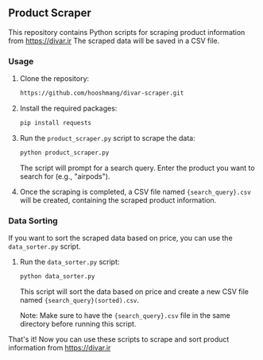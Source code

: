 ## Product Scraper

This repository contains Python scripts for scraping product information from https://divar.ir The scraped data will be saved in a CSV file.

### Usage

1. Clone the repository:

   ```bash
   https://github.com/hooshmang/divar-scraper.git
   ```

2. Install the required packages:

   ```bash
   pip install requests
   ```

3. Run the `product_scraper.py` script to scrape the data:

   ```bash
   python product_scraper.py
   ```

   The script will prompt for a search query. Enter the product you want to search for (e.g., "airpods").

4. Once the scraping is completed, a CSV file named `{search_query}.csv` will be created, containing the scraped product information.

### Data Sorting

If you want to sort the scraped data based on price, you can use the `data_sorter.py` script.

1. Run the `data_sorter.py` script:

   ```bash
   python data_sorter.py
   ```

   This script will sort the data based on price and create a new CSV file named `{search_query}(sorted).csv`.

   Note: Make sure to have the `{search_query}.csv` file in the same directory before running this script.

That's it! Now you can use these scripts to scrape and sort product information from https://divar.ir
